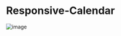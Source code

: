# Responsive-Calendar
![image](https://github.com/Debarjitmohanty/Responsive-Calendar/assets/91021174/c475daa8-90f5-4b2b-9474-a2b351ab8dcc)
